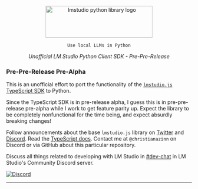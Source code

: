 <p align="center">
  
  <picture> 
    <source media="(prefers-color-scheme: dark)" srcset="https://github.com/christianazinn/lmstudio-python/blob/dark.png?raw=true">
    <source media="(prefers-color-scheme: light)" srcset="https://github.com/christianazinn/lmstudio-python/blob/light.png?raw=true">
    <img alt="lmstudio python library logo" src="https://github.com/christianazinn/lmstudio-python/blob/assets/light.png?raw=true" width="290" height="86" style="max-width: 100%;">
  </picture>
  
</p>
<p align="center"><code>Use local LLMs in Python</code></p>
<p align="center"><i>Unofficial LM Studio Python Client SDK - Pre-Pre-Release</i></p>


### Pre-Pre-Release Pre-Alpha

This is an unofficial effort to port the functionality of the [`lmstudio.js` TypeScript SDK](https://github.com/lmstudio-ai/lmstudio.js) to Python.

Since the TypeScript SDK is in pre-release alpha, I guess this is in pre-pre-release pre-alpha while I work to get feature parity up.
Expect the library to be completely nonfunctional for the time being, and expect absurdly breaking changes!

Follow announcements about the base `lmstudio.js` library on [Twitter](https://lmstudio.ai/LMStudioAI) and [Discord](https://discord.gg/aPQfnNkxGC). Read the [TypeScript docs](https://lmstudio.ai/docs).
Contact me at `@christianazinn` on Discord or via GitHub about this particular repository.

<p>Discuss all things related to developing with LM Studio in <a href="https://discord.gg/aPQfnNkxGC">#dev-chat</a> in LM Studio's Community Discord server.</p>
<a href="https://discord.gg/aPQfnNkxGC"><img alt="Discord" src="https://img.shields.io/discord/1110598183144399058?logo=discord&style=flat&logoColor=white"></a>
  
---